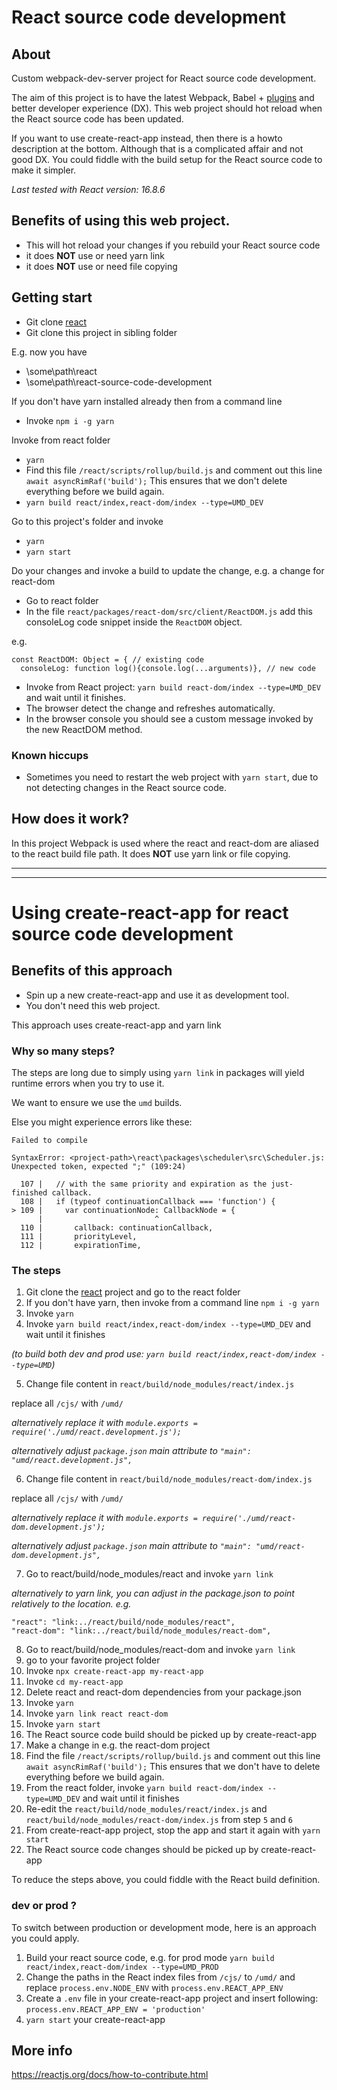 # React source code development

## About
Custom webpack-dev-server project for React source code development.

The aim of this project is to have the latest Webpack, Babel + <a href="https://babeljs.io/docs/en/plugins" target="_blank">plugins</a> and better developer experience (DX). This web project should hot reload when the React source code has been updated.

If you want to use create-react-app instead, then there is a howto description at the bottom. Although that is a complicated affair and not good DX. You could fiddle with the build setup for the React source code to make it simpler.

*Last tested with React version: 16.8.6*


## Benefits of using this web project.

* This will hot reload your changes if you rebuild your React source code
* it does **NOT** use or need yarn link
* it does **NOT** use or need file copying


## Getting start


* Git clone <a href="https://github.com/facebook/react" target="_blank">react</a>
* Git clone this project in sibling folder

E.g. now you have

* \some\path\react
* \some\path\react-source-code-development


If you don't have yarn installed already then from a command line
* Invoke `npm i -g yarn`


Invoke from react folder

* `yarn`
* Find this file `/react/scripts/rollup/build.js` and comment out this line `await asyncRimRaf('build');` This ensures that we don't delete everything before we build again.
* `yarn build react/index,react-dom/index --type=UMD_DEV`

Go to this project's folder and invoke

* `yarn`
* `yarn start`

Do your changes and invoke a build to update the change, e.g. a change for react-dom

* Go to react folder
* In the file `react/packages/react-dom/src/client/ReactDOM.js` add this consoleLog code snippet inside the `ReactDOM` object.

e.g.
```
const ReactDOM: Object = { // existing code
  consoleLog: function log(){console.log(...arguments)}, // new code
```

* Invoke from React project: `yarn build react-dom/index --type=UMD_DEV` and wait until it finishes.
* The browser detect the change and refreshes automatically.
* In the browser console you should see a custom message invoked by the new ReactDOM method.

### Known hiccups

* Sometimes you need to restart the web project with `yarn start`, due to not detecting changes in the React source code.

## How does it work?


In this project Webpack is used where the react and react-dom are aliased to the react build file path.
It does **NOT** use yarn link or file copying.

---

---

# Using create-react-app for react source code development

## Benefits of this approach

* Spin up a new create-react-app and use it as development tool.
* You don't need this web project.

This approach uses create-react-app and yarn link


### Why so many steps?

The steps are long due to simply using `yarn link` in packages will yield runtime errors when you try to use it.

We want to ensure we use the `umd` builds.

Else you might experience errors like these:

```
Failed to compile

SyntaxError: <project-path>\react\packages\scheduler\src\Scheduler.js: Unexpected token, expected ";" (109:24)

  107 |   // with the same priority and expiration as the just-finished callback.
  108 |   if (typeof continuationCallback === 'function') {
> 109 |     var continuationNode: CallbackNode = {
      |                         ^
  110 |       callback: continuationCallback,
  111 |       priorityLevel,
  112 |       expirationTime,
```

### The steps

1. Git clone the <a href="https://github.com/facebook/react" target="_blank">react</a> project and go to the react folder
2. If you don't have yarn, then invoke from a command line `npm i -g yarn`
3. Invoke `yarn`
4. Invoke `yarn build react/index,react-dom/index --type=UMD_DEV` and wait until it finishes

*(to build both dev and prod use: `yarn build react/index,react-dom/index --type=UMD`)*

5. Change file content in `react/build/node_modules/react/index.js` 

replace all `/cjs/` with `/umd/`

*alternatively replace it with `module.exports = require('./umd/react.development.js');`*

*alternatively adjust `package.json` main attribute to `"main": "umd/react.development.js",`*

6. Change file content in `react/build/node_modules/react-dom/index.js`

replace all `/cjs/` with `/umd/`

*alternatively replace it with `module.exports = require('./umd/react-dom.development.js');`*

*alternatively adjust `package.json` main attribute to `"main": "umd/react-dom.development.js",`*

7. Go to react/build/node_modules/react and invoke `yarn link`

*alternatively to yarn link, you can adjust in the package.json to point relatively to the location. e.g.*

```
"react": "link:../react/build/node_modules/react",
"react-dom": "link:../react/build/node_modules/react-dom",
```

8. Go to react/build/node_modules/react-dom and invoke `yarn link`
9. go to your favorite project folder
11. Invoke `npx create-react-app my-react-app`
12. Invoke `cd my-react-app`
13. Delete react and react-dom dependencies from your package.json
14. Invoke `yarn`
15. Invoke `yarn link react react-dom`
16. Invoke `yarn start`
17. The React source code build should be picked up by create-react-app
18. Make a change in e.g. the react-dom project
19. Find the file `/react/scripts/rollup/build.js` and comment out this line `await asyncRimRaf('build');` This ensures that we don't have to delete everything before we build again.
20. From the react folder, invoke `yarn build react-dom/index --type=UMD_DEV` and wait until it finishes
21. Re-edit the `react/build/node_modules/react/index.js` and `react/build/node_modules/react-dom/index.js` from step `5` and `6`
22. From create-react-app project, stop the app and start it again with `yarn start`
23. The React source code changes should be picked up by create-react-app

To reduce the steps above, you could fiddle with the React build definition.

### dev or prod ?

To switch between production or development mode, here is an approach you could apply.

1. Build your react source code, e.g. for prod mode `yarn build react/index,react-dom/index --type=UMD_PROD`
2. Change the paths in the React index files from `/cjs/` to `/umd/` and replace `process.env.NODE_ENV` with `process.env.REACT_APP_ENV`
3. Create a `.env` file in your create-react-app project and insert following: `process.env.REACT_APP_ENV = 'production'`
4. `yarn start` your create-react-app

## More info

https://reactjs.org/docs/how-to-contribute.html
